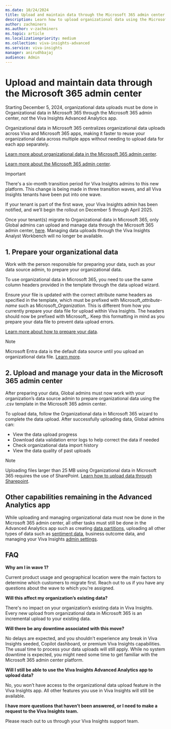 ```yaml
---
ms.date: 10/24/2024
title: Upload and maintain data through the Microsoft 365 admin center
description: Learn how to upload organizational data using the Microsoft 365 Admin Center instead of Viva Insights.
author: zachminers
ms.author: v-zachminers
ms.topic: article
ms.localizationpriority: medium
ms.collection: viva-insights-advanced
ms.service: viva-insights
manager: anirudhbajaj
audience: Admin
---
```


# Upload and maintain data through the Microsoft 365 admin center

Starting December 5, 2024, organizational data uploads must be done in Organizational data in Microsoft 365 through the Microsoft 365 admin center, *not* the Viva Insights Advanced Analytics app.  

Organizational data in Microsoft 365 centralizes organizational data uploads across Viva and Microsoft 365 apps, making it faster to reuse your organizational data across multiple apps without needing to upload data for each app separately.

[Learn more about organizational data in the Microsoft 365 admin center](/viva/organizational-data).

[Learn more about the Microsoft 365 admin center](/microsoft-365/admin/admin-overview/admin-center-overview).

>[!Important]
>There's a six-month transition period for Viva Insights admins to this new platform. This change is being made in three transition waves, and all Viva Insights tenants have been put into one wave.  
>
>If your tenant is part of the first wave, your Viva Insights admin has been notified, and we’ll begin the rollout on December 5 through April 2025.
>
>Once your tenant(s) migrate to Organizational data in Microsoft 365, only Global admins can upload and manage data through the Microsoft 365 admin center, [here](https://go.microsoft.com/fwlink/?linkid=2298902). Managing data uploads through the Viva Insights Analyst Workbench will no longer be available.

## 1. Prepare your organizational data

Work with the person responsible for preparing your data, such as your data source admin, to prepare your organizational data.

To use organizational data in Microsoft 365, you need to use the same column headers provided in the template through the data upload wizard.  

Ensure your file is updated with the correct attribute name headers as specified in the template, which must be prefixed with Microsoft_*attribute-name* such as Microsoft_*Organization*. This is different from how you currently prepare your data file for upload within Viva Insights. The headers should now be prefixed with Microsoft_. Keep this formatting in mind as you prepare your data file to prevent data upload errors.

[Learn more about how to prepare your data](..//admin/prepare-org-data.md).

>[!Note]
>Microsoft Entra data is the default data source until you upload an organizational data file. [Learn more](/viva/organizational-data).

## 2. Upload and manage your data in the Microsoft 365 admin center

After preparing your data, Global admins must now work with your organization’s data source admin to prepare organizational data using the .csv template in the Microsoft 365 admin center.

To upload data, follow the Organizational data in Microsoft 365 wizard to complete the data upload. After successfully uploading data, Global admins can: 

* View the data upload progress
* Download data validation error logs to help correct the data if needed
* Check organizational data import history
* View the data quality of past uploads

>[!Note]
>Uploading files larger than 25 MB using Organizational data in Microsoft 365 requires the use of SharePoint. [Learn how to upload data through Sharepoint](/viva/import-orgdata#upload-the-file-to-sharepoint).

## Other capabilities remaining in the Advanced Analytics app

While uploading and managing organizational data must now be done in the Microsoft 365 admin center, all other tasks must still be done in the Advanced Analytics app such as creating [data partitions](../admin/partitions.md), uploading all other types of data such as [sentiment data](../../org-team-insights/copilot-dashboard.md#upload-group-level-survey-results-with-the-advanced-insights-app), business outcome data, and managing your Viva Insights [admin settings](../admin/admin-center.md).

## FAQ

**Why am I in wave 1?**

Current product usage and geographical location were the main factors to determine which customers to migrate first. Reach out to us if you have any questions about the wave to which you're assigned.

**Will this affect my organization’s existing data?**

There's no impact on your organization’s existing data in Viva Insights. Every new upload from organizational data in Microsoft 365 is an incremental upload to your existing data.

**Will there be any downtime associated with this move?**

No delays are expected, and you shouldn't experience any break in Viva Insights seeded, Copilot dashboard, or premium Viva Insights capabilities. The usual time to process your data uploads will still apply. While no system downtime is expected, you might need some time to get familiar with the Microsoft 365 admin center platform.

**Will I still be able to use the Viva Insights Advanced Analytics app to upload data?**

No, you won’t have access to the organizational data upload feature in the Viva Insights app. All other features you use in Viva Insights will still be available.

**I have more questions that haven’t been answered, or I need to make a request to the Viva Insights team.**

Please reach out to us through your Viva Insights support team.